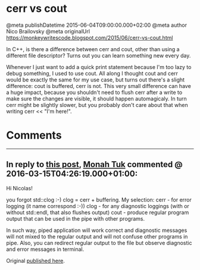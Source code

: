 # cerr vs cout

@meta publishDatetime 2015-06-04T09:00:00.000+02:00
@meta author Nico Brailovsky
@meta originalUrl https://monkeywritescode.blogspot.com/2015/06/cerr-vs-cout.html

In C++, is there a difference between cerr and cout, other than using a different file descriptor? Turns out you can learn something new every day.

Whenever I just want to add a quick print statement because I'm too lazy to debug something, I used to use cout. All along I thought cout and cerr would be exactly the same for my use case, but turns out there's a slight difference: cout is buffered, cerr is not. This very small difference can have a huge impact, because you shouldn't need to flush cerr after a write to make sure the changes are visible, it should happen automagicaly. In turn cerr might be slightly slower, but you probably don't care about that when writing cerr << "I'm here!".


# Comments

---
## In reply to [this post](), [Monah Tuk](https://plus.google.com/+MonahTuk) commented @ 2016-03-15T04:26:19.000+01:00:

Hi Nicolas!

you forgot std::clog :-) clog = cerr + buffering. My selection:
cerr - for error logging (it name correspond :-))
clog - for any diagnostic loggings (with or without std::endl, that also flushes output)
cout - produce regular program output that can be used in the pipe with other programs.

In such way, piped application will work correct and diagnostic messages will not mixed to the regular output and will not confuse other programs in pipe. Also, you can redirect regular output to the file but observe diagnostic and error messages in terminal.

Original [published here](/blog_md/2015/0604_cerrvscout.md).
